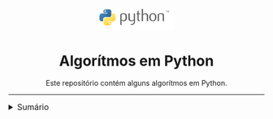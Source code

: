 <div align="center">
<img src="img/python-logo-generic.svg" style="width:150px">
<h1>Algorítmos em Python</h1>
<p>Este repositório contém alguns algorítmos em Python.</p>
</div>

---
<details>
<summary style="font-size: 16px">Sumário</summary>
<ol>
    <li>
    <a href="https://github.com/Brunonaves9/python/tree/main/introducao_algoritmos">Introdução à Linguagem Python</a>
    </li>
    <li>
    <a href="https://github.com/Brunonaves9/python/tree/main/Ordenacao">Algoritimos de Ordenação</a>
    </li>
    <li>
    <a href="https://github.com/Brunonaves9/python/tree/main/Backtracking">Algoritimos de Backtracking</a>
    </li>
</ol>
</details>
